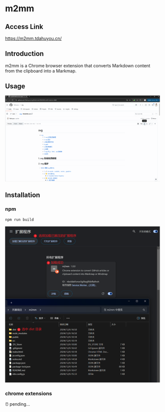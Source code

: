 # m2mm

## Access Link

https://m2mm.tdahuyou.cn/

## Introduction

m2mm is a Chrome browser extension that converts Markdown content from the clipboard into a Markmap.

## Usage

![](assets/2024-12-06-17-08-00-m2mm-usage.gif)

## Installation

### npm

```bash
npm run build
```

![](assets/2024-12-06-16-56-17.png)

### chrome extensions

⏰ pending...
